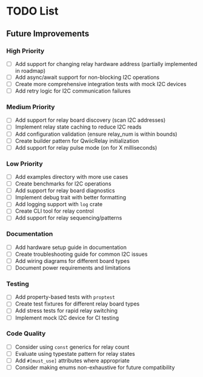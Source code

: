 # TODO List

## Future Improvements

### High Priority
- [ ] Add support for changing relay hardware address (partially implemented in roadmap)
- [ ] Add async/await support for non-blocking I2C operations
- [ ] Create more comprehensive integration tests with mock I2C devices
- [ ] Add retry logic for I2C communication failures

### Medium Priority
- [ ] Add support for relay board discovery (scan I2C addresses)
- [ ] Implement relay state caching to reduce I2C reads
- [ ] Add configuration validation (ensure relay_num is within bounds)
- [ ] Create builder pattern for QwiicRelay initialization
- [ ] Add support for relay pulse mode (on for X milliseconds)

### Low Priority
- [ ] Add examples directory with more use cases
- [ ] Create benchmarks for I2C operations
- [ ] Add support for relay board diagnostics
- [ ] Implement debug trait with better formatting
- [ ] Add logging support with `log` crate
- [ ] Create CLI tool for relay control
- [ ] Add support for relay sequencing/patterns

### Documentation
- [ ] Add hardware setup guide in documentation
- [ ] Create troubleshooting guide for common I2C issues
- [ ] Add wiring diagrams for different board types
- [ ] Document power requirements and limitations

### Testing
- [ ] Add property-based tests with `proptest`
- [ ] Create test fixtures for different relay board types
- [ ] Add stress tests for rapid relay switching
- [ ] Implement mock I2C device for CI testing

### Code Quality
- [ ] Consider using `const` generics for relay count
- [ ] Evaluate using typestate pattern for relay states
- [ ] Add `#[must_use]` attributes where appropriate
- [ ] Consider making enums non-exhaustive for future compatibility